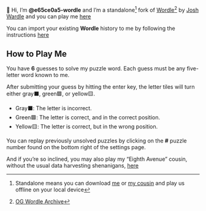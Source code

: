 :wave: Hi, I’m **@e65ce0a5-wordle** and I’m a standalone[^1] fork of [Wordle](https://www.powerlanguage.co.uk/wordle/)[^2] by [Josh Wardle](https://twitter.com/powerlanguish) and you can play me [here](https://e65ce0a5-wordle.github.io/e65ce0a5-wordle/)

You can import your existing **Wordle** history to me by following the instructions [here](https://e65ce0a5-wordle.github.io/e65ce0a5-wordle/migrate.html)

## How to Play Me

You have **6** guesses to solve my puzzle word.
Each guess must be any five-letter word known to me.

After submitting your guess by hitting the enter key, the letter tiles will turn either gray⬛, green🟩, or yellow🟨.

- Gray⬛: The letter is incorrect.
- Green🟩: The letter is correct, and in the correct position.
- Yellow🟨: The letter is correct, but in the wrong position.

You can replay previously unsolved puzzles by clicking on the **#** puzzle number found on the bottom right of the settings page.

And if you’re so inclined, you may also play my “Eighth Avenue” cousin, without the usual data harvesting shenanigans, [here](https://e65ce0a5-wordle.github.io/e65ce0a5-wordle/4d41d2be.html)

[^1]: Standalone means you can download [me](https://www.powerlanguage.co.uk/wordle/index.html) or [my cousin](https://e65ce0a5-wordle.github.io/e65ce0a5-wordle/4d41d2be.html) and play us offline on your local device

[^2]: [OG Wordle Archive](https://github.com/e65ce0a5-wordle/e65ce0a5-wordle/tree/main/og.wordle)
